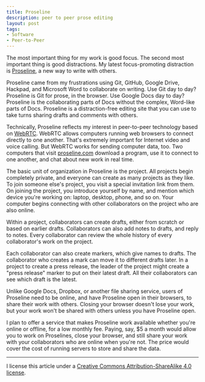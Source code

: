```yaml
---
title: Proseline
description: peer to peer prose editing
layout: post
tags:
- Software
- Peer-to-Peer
---
```


The most important thing for my work is good focus.  The second most important thing is good distractions.  My latest focus-promoting distraction is [Proseline](https://proseline.com), a new way to write with others.

Proseline came from my frustrations using Git, GitHub, Google Drive, Hackpad, and Microsoft Word to collaborate on writing.  Use Git day to day?  Proseline is Git for prose, in the browser.  Use Google Docs day to day?  Proseline is the collaborating parts of Docs without the complex, Word-like parts of Docs.  Proseline is a distraction-free editing site that you can use to take turns sharing drafts and comments with others.

Technically, Proseline reflects my interest in peer-to-peer technology based on [WebRTC](https://webrtc.org).  WebRTC allows computers running web browsers to connect directly to one another.  That's extremely important for Internet video and voice calling.  But WebRTC works for sending computer data, too.  Two computers that visit [proseline.com](https://proseline.com) download a program, use it to connect to one another, and chat about new work in real time.

The basic unit of organization in Proseline is the project.  All projects begin completely private, and everyone can create as many projects as they like.  To join someone else's project, you visit a special invitation link from them.  On joining the project, you introduce yourself by name, and mention which device you're working on: laptop, desktop, phone, and so on.  Your computer begins connecting with other collaborators on the project who are also online.

Within a project, collaborators can create drafts, either from scratch or based on earlier drafts.  Collaborators can also add notes to drafts, and reply to notes.  Every collaborator can review the whole history of every collaborator's work on the project.

Each collaborator can also create markers, which give names to drafts.  The collaborator who creates a mark can move it to different drafts later.  In a project to create a press release, the leader of the project might create a "press release" marker to put on their latest draft.  All their collaborators can see which draft is the latest.

Unlike Google Docs, Dropbox, or another file sharing service, users of Proseline need to be online, and have Proseline open in their browsers, to share their work with others.  Closing your browser doesn't lose your work, but your work won't be shared with others unless you have Proseline open.

I plan to offer a service that makes Proseline work available whether you're online or offline, for a low monthly fee.  Paying, say, $5 a month would allow you to work on Proselines, close your browser, and still share your work with your collaborators who are online when you're not.  The price would cover the cost of running servers to store and share the data.

---

I license this article under a [Creative Commons Attribution-ShareAlike 4.0 license](https://creativecommons.org/licenses/by-sa/4.0/legalcode).
